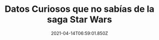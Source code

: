 ---
title: Datos Curiosos que no sabías de la saga Star Wars
date: 2021-04-14T06:59:01.850Z
featuredimage: /assets/590.png
categoria: Cine
tags:
  - "#starwars"
  - "#peliculas"
  - "#Saga"
short-description: Estos son datos que no sabias de la saga Star Wars
mk1: >+
  ### 1.

  #### Y Todas la rechazaron 

  ![521](/assets/591.jpg "521")

  Productoras<br/>
  George Lucas tuvo que presentar el proyecto a United Artists, Universal y Disney hasta que por fin se lo quedó 20th Century Fox. Disney podría haberse ahorrado 4 billones de dólares si se hubieran quedado con los derechos de la saga desde el principio.

  ### 2.

  #### Algo no andaba bien 

  ![592](/assets/592.jpg "592")

  Quejas sobre el Halcón Milenario<br/>
  Harrison Ford solo tenia una queja sobre “volar” el halcón milenario y era que los interruptores de la cabina de control no iban muy bien. Se ve que se movían mucho, pero sus diseñadores de producción lo arreglaron antes de las grabaciones oficiales.
mk2: >+
  ### 3.

  #### No el Míticooo 

  ![594](/assets/594.png "594")

  Yoda<br/>
  Yoda no iba a ser una marioneta tan bien diseñada y hecha, sino que iba a ser un mono con una máscara. 

  ### 4.

  #### Doctor Who

  ![595](/assets/595.png "595")

  Gracias por el prestamo<br/>

  Tomaron prestado el traje espacial del cazarrecompensas Bossk del episodio de 1966 de “Doctor Who” llamado “The Tenth planet”.
mk3: >+
  ### 5.

  #### Fue un RRR

  ![596](/assets/596.jpg "596")

  Traje de IG-88<br/>
  Hicieron el traje del cazarrecompensas IG-88 con piezas recicladas. Su cabeza es un dispensador de agua que aparece en la cantina de Mos Eisley en la primera.

  ### 6.

  #### Ha! una máquina de hacer helados 

  ![597](/assets/597.jpg "597")

  Willrow Hood<br/>
  Uno de los extras que aparecen huyendo de la ciudad de las nubes lleva lo que parece una máquina de hacer helados. Este personaje secundario se ha convertido en un personaje importante para muchos fans de la saga.
mk4: >+
  ### 7.

  #### Fueron inspirados 

  ![598](/assets/598.jpg "598")

  Nombre secreto<br/>
  A esta secuela le pusieron el nombre secreto “Blue Harvest” (cosecha azul) durante su producción. El título era un homenaje a “Red Harvest” (El tigre del mar negro), película que inspiró a la saga y “Yojimbo” de Akira Kurosawa.

  ### 8.

  #### ¿El cambio de la historia?

  ![599](/assets/599.jpeg "599")

  Un final más oscuro<br/>
  George Lucas tenía planes mucho más oscuros para el final de esta secuela. En los primeros borradores del guión, Luke se apropia del traje de Darth Vader y Han y las tropas rebeldes desaparecen en Endor.
mk5: >+
  ### 9.

  #### Gracias a los que no lo hicieron posible 

  ![0599](/assets/0599.jpeg "0599")

  Directores <br/>
  Le ofrecieron dirigir la última película de la trilogía a David Lynch y David Cronenberg. Lynch acabó dirigiendo “Dune” y menos mal.

  ### 10.

  #### Un dia que ya esta decreta 

  ![0600](/assets/0600.jpg "0600")

  Es el dia 4 de mayo <br/>

  El 4 de mayo ha sido designado como el Día Intergaláctico de la Guerra de las Galaxias, pues esta fecha fue vista como un juego de palabras por la frase May the force be with you (Que la Fuerza te acompañe).
---